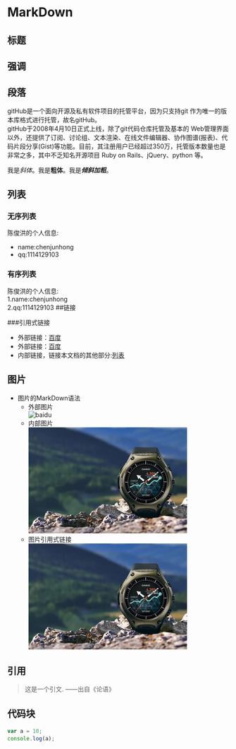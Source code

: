 # MarkDown

## 标题

## 强调
## 段落
   gitHub是一个面向开源及私有软件项目的托管平台，因为只支持git 作为唯一的版本库格式进行托管，故名gitHub。  
gitHub于2008年4月10日正式上线，除了git代码仓库托管及基本的 Web管理界面以外，还提供了订阅、讨论组、文本渲染、在线文件编辑器、协作图谱(报表)、代码片段分享(Gist)等功能。目前，其注册用户已经超过350万，托管版本数量也是非常之多，其中不乏知名开源项目 Ruby on Rails、jQuery、python 等。

我是*斜体*。我是**粗体**。我是***倾斜加粗***。
##   列表

### 无序列表
陈俊洪的个人信息:  
- name:chenjunhong  
- qq:1114129103

### 有序列表
陈俊洪的个人信息:  
1.name:chenjunhong  
2.qq:1114129103
##链接

###引用式链接
- 外部链接：[百度]
- 外部链接：[百度][baidu]
- 内部链接，链接本文档的其他部分:[列表]

## 图片
- 图片的MarkDown语法  
  - 外部图片  
![baidu](http://fanyi.bdstatic.com/static/translation/img/header/logo_cbfea26.png "百度翻译")
  - 内部图片  
![](images/卡西欧.jpg)
  - 图片引用式链接  
 ![][kaxiou]  
 
## 引用
>这是一个引文.   ——出自《论语》
 
## 代码块
```javascript  
var a = 10;   
console.log(a);
```
<!---一下是要用到的链接 --->

[kaxiou]:images/卡西欧.jpg
[百度]:http://www.baidu.com
[baidu]:http://www.baidu.com
[列表]:README.md#列表

